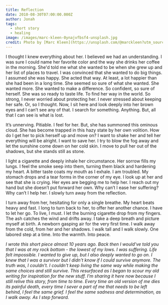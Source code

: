 ```yaml
---
title: Reflection
date: 2010-08-30T07:00:00.000Z
author: Jonah
tags:
  - short story
  - healing
image: /images/marc-kleen-0ynajvfbsf4-unsplash.jpg
credit: Photo by [Marc Kleen](https://unsplash.com/@marckleen?utm_source=unsplash&utm_medium=referral&utm_content=creditCopyText) on [Unsplash](https://unsplash.com/s/photos/dark-puddle?utm_source=unsplash&utm_medium=referral&utm_content=creditCopyText)
---
```

<!--StartFragment-->

I thought I knew everything about her. I believed we had an understanding. I was sure I could name her favorite color and the way she drinks her coffee in the morning. She'd told me what she wanted to be when she grew up and her list of places to travel. I was convinced that she wanted to do big things. I assumed she was happy. She acted that way. At least, a lot happier than she had been in a long time. She seemed so sure of what she wanted. She wanted more. She wanted to make a difference. So confident, so sure of herself. She was so ready to taste life. To find her way in the world. So strong, I never worried about protecting her. I never stressed about keeping her safe. Or, so I thought. Now, I sit here and look deeply into her brown eyes and I can’t see any of that. I search for something. Anything. But, all that I can see is what is lost. 

It’s unnerving. Pitiable. I feel for her. But, she has summoned this ominous cloud. She has become trapped in this hazy state by her own volition. How do I get her to pick herself up and move on? I want to shake her and tell her everything will be alright. I want to save her. I try to blow the fog away and let the sunshine come down on her cold skin. I move to pull her out of the shadows, but she stands still as stone.

I light a cigarette and deeply inhale her circumstance. Her sorrow fills my lungs. I feel the smoke seep into them, turning them black and hardening my heart. A bitter taste coats my mouth as I exhale. I am troubled. My stomach drops and a tear forms in the corner of my eye. I look up at her and see that she is crying. Her eyes are begging me to help her. I reach out my hand but she doesn’t put forward her own. Why can’t I ease her suffering? Why can’t I help her. I slowly turn away from the reflection. 

I turn away from her, hesitating for only a single breathe. My heart beats heavy and fast. I long to turn back to her, to offer her another chance. I have to let her go. To live, I must. I let the burning cigarette drop from my fingers. The ash catches the wind and drifts away. I take a deep breath and picture myself at birth. A newborn gasping air for the very first time. I walk away from the cold, from her and her shadows. I walk tall and I walk slowly. One labored step at a time. Into the warmth. Into peace.

<!--EndFragment-->

<!--StartFragment-->

*I wrote this short piece almost 10 years ago. Back then I would've told you that I was at my rock bottom - the lowest of my lows. I was suffering. Life felt impossible. I wanted to give up, but I also deeply wanted to go on. I knew that I was a survivor but I didn't know if I could survive anymore. The truth was, I couldn't. I couldn't keep living the same way while making the same choices and still survive. This resurfaced as I began to scour my old writing for inspiration for the new stuff. I'm sharing it here now because I still relive this story, from time to time. Every time an old version of me dies its painful death, every time I sever a part of me that needs to be left behind, I feel the same grief. I feel the same sadness and determination, as I walk away. As I step forward.* 
